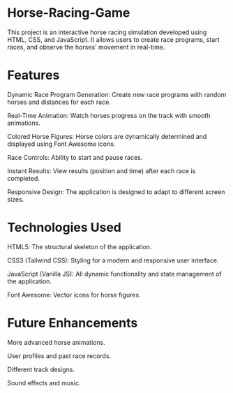 # Horse-Racing-Game
This project is an interactive horse racing simulation developed using HTML, CSS, and JavaScript. It allows users to create race programs, start races, and observe the horses' movement in real-time.

# Features
Dynamic Race Program Generation: Create new race programs with random horses and distances for each race.

Real-Time Animation: Watch horses progress on the track with smooth animations.

Colored Horse Figures: Horse colors are dynamically determined and displayed using Font Awesome icons.

Race Controls: Ability to start and pause races.

Instant Results: View results (position and time) after each race is completed.

Responsive Design: The application is designed to adapt to different screen sizes.

# Technologies Used
HTML5: The structural skeleton of the application.

CSS3 (Tailwind CSS): Styling for a modern and responsive user interface.

JavaScript (Vanilla JS): All dynamic functionality and state management of the application.

Font Awesome: Vector icons for horse figures.

# Future Enhancements
More advanced horse animations.

User profiles and past race records.

Different track designs.

Sound effects and music.
